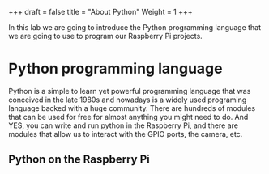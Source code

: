 +++
draft = false
title = "About Python"
Weight = 1
+++

In this lab we are going to introduce the Python programming language that we are going to use to program our Raspberry Pi projects.

# Python programming language
Python is a simple to learn yet powerful programming language that was conceived in the late 1980s and nowadays is a widely used programing language backed with a huge community. There are hundreds of modules that can be used for free for almost anything you might need to do. And YES, you can write and run python in the Raspberry Pi, and there are modules that allow us to interact with the GPIO ports, the camera, etc.

## Python on the Raspberry Pi


